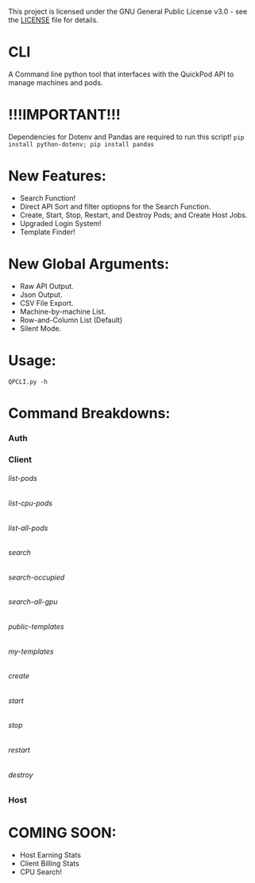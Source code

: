 This project is licensed under the GNU General Public License v3.0 - see the [LICENSE](./LICENSE) file for details.

# CLI
A Command line python tool that interfaces with the QuickPod API to manage machines and pods.

# !!!IMPORTANT!!!
Dependencies for Dotenv and Pandas are required to run this script!
```pip install python-dotenv; pip install pandas```

# New Features:

- Search Function!
- Direct API Sort and filter optiopns for the Search Function.
- Create, Start, Stop, Restart, and Destroy Pods; and Create Host Jobs.
- Upgraded Login System!
- Template Finder!

# New Global Arguments:

- Raw API Output.
- Json Output.
- CSV File Export.
- Machine-by-machine List.
- Row-and-Column List (Default)
- Silent Mode.

# Usage:

```QPCLI.py -h```

# Command Breakdowns:

### Auth

### Client
###### list-pods
###### list-cpu-pods
###### list-all-pods
###### search
###### search-occupied
###### search-all-gpu
###### public-templates
###### my-templates
###### create
###### start
###### stop
###### restart
###### destroy

### Host


# COMING SOON:

- Host Earning Stats
- Client Billing Stats
- CPU Search!